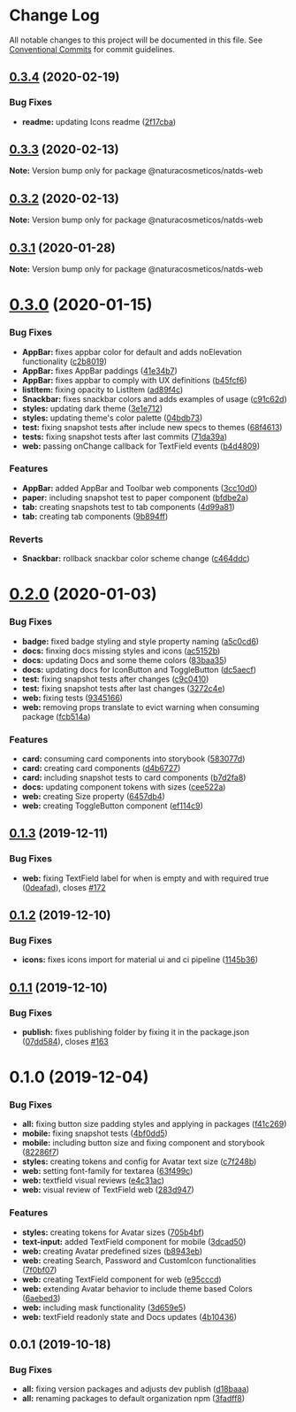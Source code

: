 # Change Log

All notable changes to this project will be documented in this file.
See [Conventional Commits](https://conventionalcommits.org) for commit guidelines.

## [0.3.4](https://github.com/natura-cosmeticos/natds/compare/@naturacosmeticos/natds-web@0.3.3...@naturacosmeticos/natds-web@0.3.4) (2020-02-19)


### Bug Fixes

* **readme:** updating Icons readme ([2f17cba](https://github.com/natura-cosmeticos/natds/commit/2f17cba4d6b86fdb10051d27b1cebac2993dc62f))





## [0.3.3](https://github.com/natura-cosmeticos/natds/compare/@naturacosmeticos/natds-web@0.3.2...@naturacosmeticos/natds-web@0.3.3) (2020-02-13)

**Note:** Version bump only for package @naturacosmeticos/natds-web





## [0.3.2](https://github.com/natura-cosmeticos/natds/compare/@naturacosmeticos/natds-web@0.3.1...@naturacosmeticos/natds-web@0.3.2) (2020-02-13)

**Note:** Version bump only for package @naturacosmeticos/natds-web





## [0.3.1](https://github.com/natura-cosmeticos/natds/compare/@naturacosmeticos/natds-web@0.3.0...@naturacosmeticos/natds-web@0.3.1) (2020-01-28)

**Note:** Version bump only for package @naturacosmeticos/natds-web





# [0.3.0](https://github.com/natura-cosmeticos/natds/compare/@naturacosmeticos/natds-web@0.2.0...@naturacosmeticos/natds-web@0.3.0) (2020-01-15)


### Bug Fixes

* **AppBar:** fixes appbar color for default and adds noElevation functionality ([c2b8019](https://github.com/natura-cosmeticos/natds/commit/c2b801902f17281cbefd8bac1fa72aa9cfc19c24))
* **AppBar:** fixes AppBar paddings ([41e34b7](https://github.com/natura-cosmeticos/natds/commit/41e34b7460e5557960b378d58df2e8b365260ff1))
* **AppBar:** fixes appbar to comply with UX definitions ([b45fcf6](https://github.com/natura-cosmeticos/natds/commit/b45fcf6e1d223515fe845f1b365315305c6d4ce9))
* **listItem:** fixing opacity to ListItem ([ad89f4c](https://github.com/natura-cosmeticos/natds/commit/ad89f4c752b5b183cf9c872da9bf7d0b37f24eee))
* **Snackbar:** fixes snackbar colors and adds examples of usage ([c91c62d](https://github.com/natura-cosmeticos/natds/commit/c91c62d65423bcf0bcc7135cb899641491500b07))
* **styles:** updating dark theme ([3e1e712](https://github.com/natura-cosmeticos/natds/commit/3e1e7124b1fbf770c33fdd9873c21359d7a5a21c))
* **styles:** updating theme's color palette ([04bdb73](https://github.com/natura-cosmeticos/natds/commit/04bdb73d4238857e031304a1bb41d36f5e4f35d7))
* **test:** fixing snapshot tests after include new specs to themes ([68f4613](https://github.com/natura-cosmeticos/natds/commit/68f461395c7c011892e9d56f6efe3da6caf369d2))
* **tests:** fixing snapshot tests after last commits ([71da39a](https://github.com/natura-cosmeticos/natds/commit/71da39a27949aeed0920b92414a5862dae976cd1))
* **web:** passing onChange callback for TextField events ([b4d4809](https://github.com/natura-cosmeticos/natds/commit/b4d4809eab535391fcb6f4143e17da9d5bc4f853))


### Features

* **AppBar:** added AppBar and Toolbar web components ([3cc10d0](https://github.com/natura-cosmeticos/natds/commit/3cc10d06e6a2e34ed65ef59f57d89727b76210ae))
* **paper:** including snapshot test to paper component ([bfdbe2a](https://github.com/natura-cosmeticos/natds/commit/bfdbe2a32d27e9a57c2a853c5e0c8673735e75fe))
* **tab:** creating snapshots test to tab components ([4d99a81](https://github.com/natura-cosmeticos/natds/commit/4d99a81cce0e94ee9b6988b48f28cf9f40078b7a))
* **tab:** creating tab components ([9b894ff](https://github.com/natura-cosmeticos/natds/commit/9b894ff118e4563535f48c1bfe90020aea75f8e8))


### Reverts

* **Snackbar:** rollback snackbar color scheme change ([c464ddc](https://github.com/natura-cosmeticos/natds/commit/c464ddc123080139ec0f9c727392992915decdcf))





# [0.2.0](https://github.com/natura-cosmeticos/natds/compare/@naturacosmeticos/natds-web@0.1.3...@naturacosmeticos/natds-web@0.2.0) (2020-01-03)


### Bug Fixes

* **badge:** fixed badge styling and style property naming ([a5c0cd6](https://github.com/natura-cosmeticos/natds/commit/a5c0cd6eb1e576ad7acbbdc1f2a93c488548332d))
* **docs:** finxing docs missing styles and icons ([ac5152b](https://github.com/natura-cosmeticos/natds/commit/ac5152b60b1466b6b16ff427cddb4bc9fd3a421f))
* **docs:** updating Docs and some theme colors ([83baa35](https://github.com/natura-cosmeticos/natds/commit/83baa35338b5195d95ed7d700960bcdc152200e3))
* **docs:** updating docs for IconButton and ToggleButton ([dc5aecf](https://github.com/natura-cosmeticos/natds/commit/dc5aecfdf9ae7872d57bbbbab61fe56d76386ca0))
* **test:** fixing snapshot tests after changes ([c9c0410](https://github.com/natura-cosmeticos/natds/commit/c9c041071c065c3fe276f52592027050089b6f23))
* **test:** fixing snapshot tests after last changes ([3272c4e](https://github.com/natura-cosmeticos/natds/commit/3272c4ef191e01fcb268166e0f69feca7f41d305))
* **web:** fixing tests ([9345166](https://github.com/natura-cosmeticos/natds/commit/93451664b3c91bb15e400dda524aac564329fadd))
* **web:** removing props translate to evict warning when consuming package ([fcb514a](https://github.com/natura-cosmeticos/natds/commit/fcb514a143bda82c85ed8fe5bf7039e318d720b1))


### Features

* **card:** consuming card components into storybook ([583077d](https://github.com/natura-cosmeticos/natds/commit/583077d81ae700ee34170230ade2a01be0c7eb7a))
* **card:** creating card components ([d4b6727](https://github.com/natura-cosmeticos/natds/commit/d4b67273640e4422490d4394f1f79fbf2e8b776a))
* **card:** including snapshot tests to card components ([b7d2fa8](https://github.com/natura-cosmeticos/natds/commit/b7d2fa819f6602c4fef7cb381ebbf656a81278e8))
* **docs:** updating component tokens with sizes ([cee522a](https://github.com/natura-cosmeticos/natds/commit/cee522a932cd397570f4766e642997ffad1d860f))
* **web:** creating Size property ([6457db4](https://github.com/natura-cosmeticos/natds/commit/6457db4bc6128e178e191208601cb556005f9e3f))
* **web:** creating ToggleButton component ([ef114c9](https://github.com/natura-cosmeticos/natds/commit/ef114c956fdac8a685563679c8085598ef10c600))





## [0.1.3](https://github.com/natura-cosmeticos/natds/compare/@naturacosmeticos/natds-web@0.1.2...@naturacosmeticos/natds-web@0.1.3) (2019-12-11)


### Bug Fixes

* **web:** fixing TextField label for when is empty and with required true ([0deafad](https://github.com/natura-cosmeticos/natds/commit/0deafadf71d48821dc582adef20a29f8fb282d29)), closes [#172](https://github.com/natura-cosmeticos/natds/issues/172)





## [0.1.2](https://github.com/natura-cosmeticos/natds/compare/@naturacosmeticos/natds-web@0.1.1...@naturacosmeticos/natds-web@0.1.2) (2019-12-10)


### Bug Fixes

* **icons:** fixes icons import for material ui and ci pipeline ([1145b36](https://github.com/natura-cosmeticos/natds/commit/1145b364574476142d57b674a2627a40f13176d9))





## [0.1.1](https://github.com/natura-cosmeticos/natds/compare/@naturacosmeticos/natds-web@0.1.0...@naturacosmeticos/natds-web@0.1.1) (2019-12-10)


### Bug Fixes

* **publish:** fixes publishing folder by fixing it in the package.json ([07dd584](https://github.com/natura-cosmeticos/natds/commit/07dd5847a937a25d6d7cf55e996d3196160f13a2)), closes [#163](https://github.com/natura-cosmeticos/natds/issues/163)





# 0.1.0 (2019-12-04)


### Bug Fixes

* **all:** fixing button size padding styles and applying in packages ([f41c269](https://github.com/natura-cosmeticos/natds/commit/f41c269f8a51495a976eeb3918832a413aaedb1a))
* **mobile:** fixing snapshot tests ([4bf0dd5](https://github.com/natura-cosmeticos/natds/commit/4bf0dd5b0387d6bae51eabdb245753b4ddf1fa2e))
* **mobile:** including button size and fixing component and storybook ([82286f7](https://github.com/natura-cosmeticos/natds/commit/82286f77878635301d6313f4ef66585bde58e3e6))
* **styles:** creating tokens and config for Avatar text size ([c7f248b](https://github.com/natura-cosmeticos/natds/commit/c7f248be0093a9ed47a0fcb6e51d0b002f0cb43a))
* **web:** setting font-family for textarea ([63f499c](https://github.com/natura-cosmeticos/natds/commit/63f499c7526e89c6160453a86d2fcf922afe81bc))
* **web:** textfield visual reviews ([e4c31ac](https://github.com/natura-cosmeticos/natds/commit/e4c31acace4e35fa1a5aa13e83d948bfc46fa5c1))
* **web:** visual review of TextField web ([283d947](https://github.com/natura-cosmeticos/natds/commit/283d9473d922b75f74613b395f5fb5b95b737956))


### Features

* **styles:** creating tokens for Avatar sizes ([705b4bf](https://github.com/natura-cosmeticos/natds/commit/705b4bfb7700efc1f65e0589d61dce8cd04b52b8))
* **text-input:** added TextField component for mobile ([3dcad50](https://github.com/natura-cosmeticos/natds/commit/3dcad50127c615a857bf8fab3b100dd6b05a270e))
* **web:** creating Avatar predefined sizes ([b8943eb](https://github.com/natura-cosmeticos/natds/commit/b8943eb91d6419debd7a45e6cb941622f198185e))
* **web:** creating Search, Password and CustomIcon functionalities ([7f0bf07](https://github.com/natura-cosmeticos/natds/commit/7f0bf07a83dbb361f7338776abaf19fe541dfa74))
* **web:** creating TextField component for web ([e95cccd](https://github.com/natura-cosmeticos/natds/commit/e95cccdc467f97e377ea42f9c84c654b70683966))
* **web:** extending Avatar behavior to include theme based Colors ([6aebed3](https://github.com/natura-cosmeticos/natds/commit/6aebed307bdb7a506bcd7a520447f884f2f94b42))
* **web:** including mask functionality ([3d659e5](https://github.com/natura-cosmeticos/natds/commit/3d659e5ed314dd95fa0a4a161799075d9bf0cac2))
* **web:** textField readonly state and Docs updates ([4b10436](https://github.com/natura-cosmeticos/natds/commit/4b10436f0df58f6363bb7a78d1577d95798d1550))





## 0.0.1 (2019-10-18)


### Bug Fixes

* **all:** fixing version packages and adjusts dev publish ([d18baaa](https://github.com/natura-cosmeticos/natds/commit/d18baaae6e10247531afc8733b6c0b29af6c6fce))
* **all:** renaming packages to default organization npm ([3fadff8](https://github.com/natura-cosmeticos/natds/commit/3fadff86ba3eff9a19cd9aa9fb031535af09bc24))

